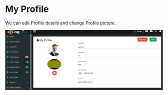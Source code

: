 # My Profile

We can edit Profile details and change Profile picture.

![](../.gitbook/assets/image%20%2879%29.png)


